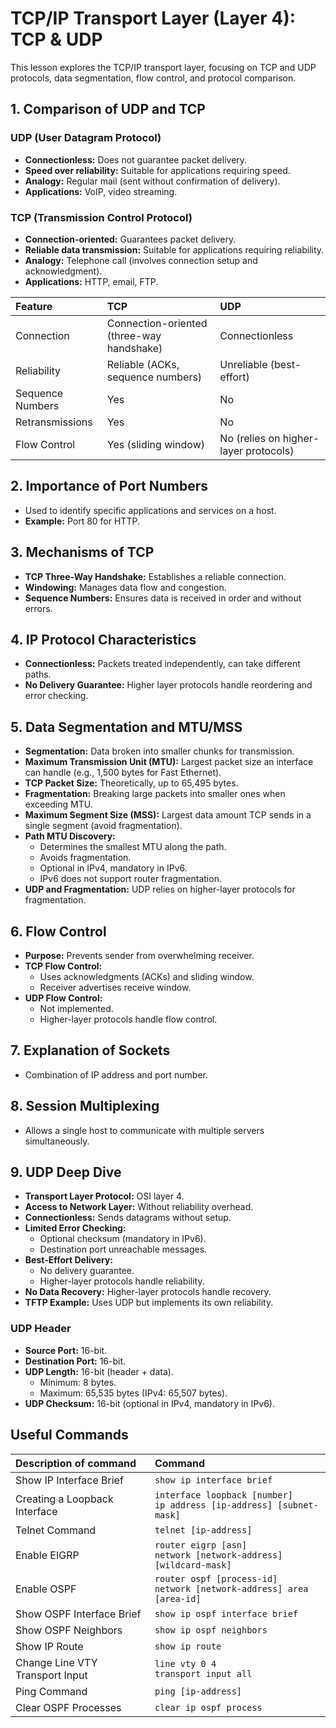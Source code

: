 # TCP/IP Transport Layer (Layer 4): TCP & UDP

This lesson explores the TCP/IP transport layer, focusing on TCP and UDP protocols, data segmentation, flow control, and protocol comparison.

## 1. Comparison of UDP and TCP

### UDP (User Datagram Protocol)

* **Connectionless:** Does not guarantee packet delivery.
* **Speed over reliability:** Suitable for applications requiring speed.
* **Analogy:** Regular mail (sent without confirmation of delivery).
* **Applications:** VoIP, video streaming.

### TCP (Transmission Control Protocol)

* **Connection-oriented:** Guarantees packet delivery.
* **Reliable data transmission:** Suitable for applications requiring reliability.
* **Analogy:** Telephone call (involves connection setup and acknowledgment).
* **Applications:** HTTP, email, FTP.

| Feature          | TCP                                      | UDP                                      |
| :--------------- | :--------------------------------------- | :--------------------------------------- |
| Connection       | Connection-oriented (three-way handshake) | Connectionless                           |
| Reliability      | Reliable (ACKs, sequence numbers)        | Unreliable (best-effort)                 |
| Sequence Numbers | Yes                                      | No                                       |
| Retransmissions  | Yes                                      | No                                       |
| Flow Control     | Yes (sliding window)                     | No (relies on higher-layer protocols)   |

## 2. Importance of Port Numbers

* Used to identify specific applications and services on a host.
* **Example:** Port 80 for HTTP.

## 3. Mechanisms of TCP

* **TCP Three-Way Handshake:** Establishes a reliable connection.
* **Windowing:** Manages data flow and congestion.
* **Sequence Numbers:** Ensures data is received in order and without errors.

## 4. IP Protocol Characteristics

* **Connectionless:** Packets treated independently, can take different paths.
* **No Delivery Guarantee:** Higher layer protocols handle reordering and error checking.

## 5. Data Segmentation and MTU/MSS

* **Segmentation:** Data broken into smaller chunks for transmission.
* **Maximum Transmission Unit (MTU):** Largest packet size an interface can handle (e.g., 1,500 bytes for Fast Ethernet).
* **TCP Packet Size:** Theoretically, up to 65,495 bytes.
* **Fragmentation:** Breaking large packets into smaller ones when exceeding MTU.
* **Maximum Segment Size (MSS):** Largest data amount TCP sends in a single segment (avoid fragmentation).
* **Path MTU Discovery:**
    * Determines the smallest MTU along the path.
    * Avoids fragmentation.
    * Optional in IPv4, mandatory in IPv6.
    * IPv6 does not support router fragmentation.
* **UDP and Fragmentation:** UDP relies on higher-layer protocols for fragmentation.

## 6. Flow Control

* **Purpose:** Prevents sender from overwhelming receiver.
* **TCP Flow Control:**
    * Uses acknowledgments (ACKs) and sliding window.
    * Receiver advertises receive window.
* **UDP Flow Control:**
    * Not implemented.
    * Higher-layer protocols handle flow control.

## 7. Explanation of Sockets

* Combination of IP address and port number.

## 8. Session Multiplexing

* Allows a single host to communicate with multiple servers simultaneously.

## 9. UDP Deep Dive

* **Transport Layer Protocol:** OSI layer 4.
* **Access to Network Layer:** Without reliability overhead.
* **Connectionless:** Sends datagrams without setup.
* **Limited Error Checking:**
    * Optional checksum (mandatory in IPv6).
    * Destination port unreachable messages.
* **Best-Effort Delivery:**
    * No delivery guarantee.
    * Higher-layer protocols handle reliability.
* **No Data Recovery:** Higher-layer protocols handle recovery.
* **TFTP Example:** Uses UDP but implements its own reliability.

### UDP Header

* **Source Port:** 16-bit.
* **Destination Port:** 16-bit.
* **UDP Length:** 16-bit (header + data).
    * Minimum: 8 bytes.
    * Maximum: 65,535 bytes (IPv4: 65,507 bytes).
* **UDP Checksum:** 16-bit (optional in IPv4, mandatory in IPv6).

## Useful Commands

| Description of command                    | Command                                                                                                      |
| :------------------------------------------ | :----------------------------------------------------------------------------------------------------------- |
| Show IP Interface Brief                     | `show ip interface brief`                                                                                    |
| Creating a Loopback Interface               | `interface loopback [number]` <br> `ip address [ip-address] [subnet-mask]`                                  |
| Telnet Command                              | `telnet [ip-address]`                                                                                        |
| Enable EIGRP                                | `router eigrp [asn]` <br> `network [network-address] [wildcard-mask]`                                        |
| Enable OSPF                                 | `router ospf [process-id]` <br> `network [network-address] area [area-id]`                                    |
| Show OSPF Interface Brief                   | `show ip ospf interface brief`                                                                               |
| Show OSPF Neighbors                         | `show ip ospf neighbors`                                                                                     |
| Show IP Route                               | `show ip route`                                                                                              |
| Change Line VTY Transport Input             | `line vty 0 4` <br> `transport input all`                                                                    |
| Ping Command                                | `ping [ip-address]`                                                                                          |
| Clear OSPF Processes                        | `clear ip ospf process`                                                                                      |
